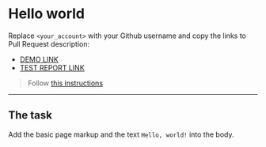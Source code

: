 # Hello world
Replace `<your_account>` with your Github username and copy the links to Pull Request description:
- [DEMO LINK](https://StasivPavlo.github.io/layout_hello-world/)
- [TEST REPORT LINK](https://StasivPavlo.github.io/layout_hello-world/report/html_report/)

> Follow [this instructions](https://mate-academy.github.io/layout_task-guideline/#how-to-solve-the-layout-tasks-on-github)
___

## The task
Add the basic page markup and the text `Hello, world!` into the body.

